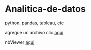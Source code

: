 # Analitica-de-datos
python, pandas, tableau, etc

agregue un archivo clic [aquí](notebook2.ipynb)

nbViewer [aqui](https://nbviewer.jupyter.org/github/fremo10/Analitica-de-datos/blob/master/01-2018-09-20-intro.ipynb)
